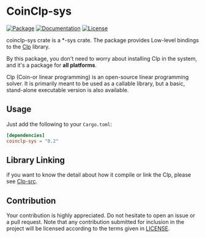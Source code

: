# CoinClp-sys

[![Package][package-img]][package-url] [![Documentation][documentation-img]][documentation-url] [![License][license-img]][license-url]

coinclp-sys crate is a *-sys crate. The package provides Low-level bindings to the [Clp] library.

By this package, you don't need to worry about installing Clp in the system, and it's a package for **all platforms**.

Clp (Coin-or linear programming) is an open-source linear programming solver. It is primarily meant to be used as a callable library, but a basic, stand-alone executable version is also available.

## Usage
Just add the following to your `Cargo.toml`:

```toml
[dependencies]
coinclp-sys = "0.2"
```

## Library Linking
if you want to know the detail about how it compile or link the Clp, please see [Clp-src].

## Contribution

Your contribution is highly appreciated. Do not hesitate to open an issue or a
pull request. Note that any contribution submitted for inclusion in the project
will be licensed according to the terms given in [LICENSE](license-url).

[Clp]: https://github.com/coin-or/Clp
[Clp-src]: https://github.com/Maroon502/clp-src

[documentation-img]: https://docs.rs/coinclp-sys/badge.svg
[documentation-url]: https://docs.rs/coinclp-sys
[package-img]: https://img.shields.io/crates/v/coinclp-sys.svg
[package-url]: https://crates.io/crates/coinclp-sys
[license-img]: https://img.shields.io/crates/l/coinclp-sys.svg
[license-url]: https://github.com/Maroon502/coinclp-sys/blob/master/LICENSE.md